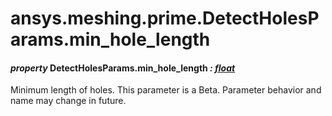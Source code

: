 # ansys.meshing.prime.DetectHolesParams.min_hole_length

#### *property* DetectHolesParams.min_hole_length *: [float](https://docs.python.org/3.11/library/functions.html#float)*

Minimum length of holes.
This parameter is a Beta. Parameter behavior and name may change in future.

<!-- !! processed by numpydoc !! -->
